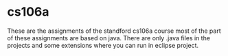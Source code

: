 # cs106a
These are the assignments of the standford cs106a course most of the part of these assignments are based on java. There are only .java files in the projects and some extensions where you can run in eclipse project.
